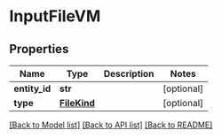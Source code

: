 # InputFileVM


## Properties
Name | Type | Description | Notes
------------ | ------------- | ------------- | -------------
**entity_id** | **str** |  | [optional] 
**type** | [**FileKind**](FileKind.md) |  | [optional] 

[[Back to Model list]](../README.md#documentation-for-models) [[Back to API list]](../README.md#documentation-for-api-endpoints) [[Back to README]](../README.md)



